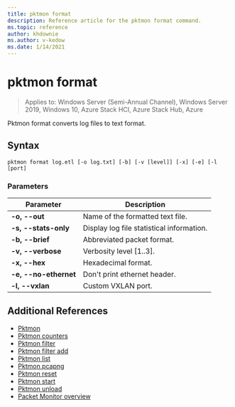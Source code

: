 ```yaml
---
title: pktmon format
description: Reference article for the pktmon format command.
ms.topic: reference
author: khdownie
ms.author: v-kedow
ms.date: 1/14/2021
---
```


# pktmon format

> Applies to: Windows Server (Semi-Annual Channel), Windows Server 2019, Windows 10, Azure Stack HCI, Azure Stack Hub, Azure

Pktmon format converts log files to text format.

## Syntax

```
pktmon format log.etl [-o log.txt] [-b] [-v [level]] [-x] [-e] [-l [port]
```

### Parameters

| **Parameter** | **Description** |
| ------------- | --------------- |
| **-o, --out** | Name of the formatted text file. |
| **-s, --stats-only** | Display log file statistical information. |
| **-b, --brief** | Abbreviated packet format. |
| **-v, --verbose** | Verbosity level [1..3]. |
| **-x, --hex** | Hexadecimal format. |
| **-e, --no-ethernet** | Don't print ethernet header. |
| **-l, --vxlan** | Custom VXLAN port. |

## Additional References

- [Pktmon](pktmon.md)
- [Pktmon counters](pktmon-counters.md)
- [Pktmon filter](pktmon-filter.md)
- [Pktmon filter add](pktmon-filter-add.md)
- [Pktmon list](pktmon-list.md)
- [Pktmon pcapng](pktmon-pcapng.md)
- [Pktmon reset](pktmon-reset.md)
- [Pktmon start](pktmon-start.md)
- [Pktmon unload](pktmon-unload.md)
- [Packet Monitor overview](../../networking/technologies/pktmon/pktmon.md)